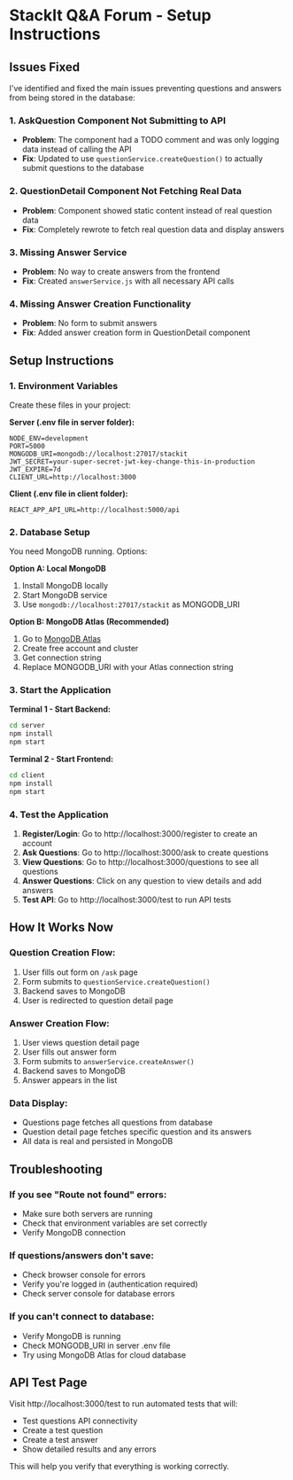 # StackIt Q&A Forum - Setup Instructions

## Issues Fixed

I've identified and fixed the main issues preventing questions and answers from being stored in the database:

### 1. **AskQuestion Component Not Submitting to API**
- **Problem**: The component had a TODO comment and was only logging data instead of calling the API
- **Fix**: Updated to use `questionService.createQuestion()` to actually submit questions to the database

### 2. **QuestionDetail Component Not Fetching Real Data**
- **Problem**: Component showed static content instead of real question data
- **Fix**: Completely rewrote to fetch real question data and display answers

### 3. **Missing Answer Service**
- **Problem**: No way to create answers from the frontend
- **Fix**: Created `answerService.js` with all necessary API calls

### 4. **Missing Answer Creation Functionality**
- **Problem**: No form to submit answers
- **Fix**: Added answer creation form in QuestionDetail component

## Setup Instructions

### 1. Environment Variables

Create these files in your project:

**Server (.env file in server folder):**
```
NODE_ENV=development
PORT=5000
MONGODB_URI=mongodb://localhost:27017/stackit
JWT_SECRET=your-super-secret-jwt-key-change-this-in-production
JWT_EXPIRE=7d
CLIENT_URL=http://localhost:3000
```

**Client (.env file in client folder):**
```
REACT_APP_API_URL=http://localhost:5000/api
```

### 2. Database Setup

You need MongoDB running. Options:

**Option A: Local MongoDB**
1. Install MongoDB locally
2. Start MongoDB service
3. Use `mongodb://localhost:27017/stackit` as MONGODB_URI

**Option B: MongoDB Atlas (Recommended)**
1. Go to [MongoDB Atlas](https://www.mongodb.com/atlas)
2. Create free account and cluster
3. Get connection string
4. Replace MONGODB_URI with your Atlas connection string

### 3. Start the Application

**Terminal 1 - Start Backend:**
```bash
cd server
npm install
npm start
```

**Terminal 2 - Start Frontend:**
```bash
cd client
npm install
npm start
```

### 4. Test the Application

1. **Register/Login**: Go to http://localhost:3000/register to create an account
2. **Ask Questions**: Go to http://localhost:3000/ask to create questions
3. **View Questions**: Go to http://localhost:3000/questions to see all questions
4. **Answer Questions**: Click on any question to view details and add answers
5. **Test API**: Go to http://localhost:3000/test to run API tests

## How It Works Now

### Question Creation Flow:
1. User fills out form on `/ask` page
2. Form submits to `questionService.createQuestion()`
3. Backend saves to MongoDB
4. User is redirected to question detail page

### Answer Creation Flow:
1. User views question detail page
2. User fills out answer form
3. Form submits to `answerService.createAnswer()`
4. Backend saves to MongoDB
5. Answer appears in the list

### Data Display:
- Questions page fetches all questions from database
- Question detail page fetches specific question and its answers
- All data is real and persisted in MongoDB

## Troubleshooting

### If you see "Route not found" errors:
- Make sure both servers are running
- Check that environment variables are set correctly
- Verify MongoDB connection

### If questions/answers don't save:
- Check browser console for errors
- Verify you're logged in (authentication required)
- Check server console for database errors

### If you can't connect to database:
- Verify MongoDB is running
- Check MONGODB_URI in server .env file
- Try using MongoDB Atlas for cloud database

## API Test Page

Visit http://localhost:3000/test to run automated tests that will:
- Test questions API connectivity
- Create a test question
- Create a test answer
- Show detailed results and any errors

This will help you verify that everything is working correctly. 